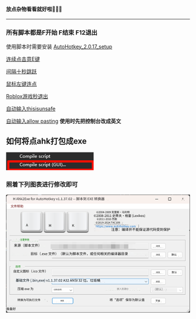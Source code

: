 #### 放点杂物看看就好啦🤣🤣🤣
----------
### 所有脚本都是F开始 F结束 F12退出

使用脚本时需要安装 [AutoHotkey_2.0.17_setup](./AutoHotkey_2.0.17_setup.exe)

[连续点击意E键](./脚本/E.ahk)

[间隔十秒跳跃](./脚本/间隔十秒跳跃.ahk)

[鼠标左键连点](./脚本/鼠标左键连点.ahk)

[Roblox游戏秒退出](./脚本/Roblox游戏退出.ahk)

[自动输入thisisunsafe](./脚本/thisisunsafe.ahk)

[自动输入allow pasting](./脚本/allow%20pasting.ahk) **使用时先把控制台改成英文**

## 如何将点ahk打包成exe
![](./assets/PixPin_2024-06-27_11-04-32.png)

### 照着下列图表进行修改即可
![](./assets/PixPin_2024-06-27_11-01-20.png)